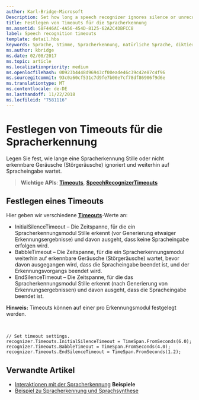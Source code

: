 ```yaml
---
author: Karl-Bridge-Microsoft
Description: Set how long a speech recognizer ignores silence or unrecognizable sounds (babble) and continues listening for speech input.
title: Festlegen von Timeouts für die Spracherkennung
ms.assetid: 58F446AC-4A56-454D-8125-62A2C4DBFCC8
label: Speech recognition timeouts
template: detail.hbs
keywords: Sprache, Stimme, Spracherkennung, natürliche Sprache, diktieren, Eingabe, Benutzerinteraktion
ms.author: kbridge
ms.date: 02/08/2017
ms.topic: article
ms.localizationpriority: medium
ms.openlocfilehash: 00923b4448d96943cf00eade46c39c42e87c4f96
ms.sourcegitcommit: 93c0a60cf531c7d9fe7b00e7cf78df86906f9d6e
ms.translationtype: MT
ms.contentlocale: de-DE
ms.lasthandoff: 11/22/2018
ms.locfileid: "7581116"
---
```

# <a name="set-speech-recognition-timeouts"></a>Festlegen von Timeouts für die Spracherkennung


Legen Sie fest, wie lange eine Spracherkennung Stille oder nicht erkennbare Geräusche (Störgeräusche) ignoriert und weiterhin auf Spracheingabe wartet.

> **Wichtige APIs**: [**Timeouts**](https://msdn.microsoft.com/library/windows/apps/dn653253), [**SpeechRecognizerTimeouts**](https://msdn.microsoft.com/library/windows/apps/dn653230)

## <a name="set-a-timeout"></a>Festlegen eines Timeouts


Hier geben wir verschiedene [**Timeouts**](https://msdn.microsoft.com/library/windows/apps/dn653253)-Werte an:

-   InitialSilenceTimeout – Die Zeitspanne, für die ein Spracherkennungsmodul Stille erkennt (vor Generierung etwaiger Erkennungsergebnisse) und davon ausgeht, dass keine Spracheingabe erfolgen wird.
-   BabbleTimeout – Die Zeitspanne, für die ein Spracherkennungsmodul weiterhin auf erkennbare Geräusche (Störgeräusche) wartet, bevor davon ausgegangen wird, dass die Spracheingabe beendet ist, und der Erkennungsvorgangs beendet wird.
-   EndSilenceTimeout – Die Zeitspanne, für die das Spracherkennungsmodul Stille erkennt (nach Generierung von Erkennungsergebnissen) und davon ausgeht, dass die Spracheingabe beendet ist.

**Hinweis:** Timeouts können auf einer pro Erkennungsmodul festgelegt werden.

 

```CSharp
// Set timeout settings.
recognizer.Timeouts.InitialSilenceTimeout = TimeSpan.FromSeconds(6.0);
recognizer.Timeouts.BabbleTimeout = TimeSpan.FromSeconds(4.0);
recognizer.Timeouts.EndSilenceTimeout = TimeSpan.FromSeconds(1.2);
```

## <a name="related-articles"></a>Verwandte Artikel


* [Interaktionen mit der Spracherkennung](speech-interactions.md)
**Beispiele**
* [Beispiel zu Spracherkennung und Sprachsynthese](http://go.microsoft.com/fwlink/p/?LinkID=619897)
 

 




